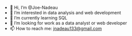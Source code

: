 - 👋 Hi, I’m @Joe-Nadeau
- 👀 I’m interested in data analysis and web development
- 🌱 I’m currently learning SQL
- 💞️ I’m looking for work as a data analyst or web developer
- 📫 How to reach me: jnadeau133@gmail.com
